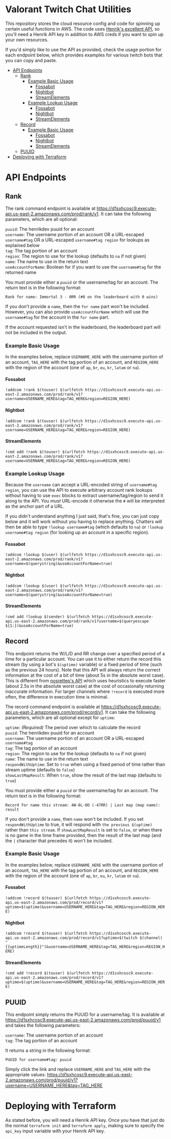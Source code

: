 Valorant Twitch Chat Utilities
==============================

This repository stores the cloud resource config and code for spinning up certain useful functions in AWS. The code uses [Henrik's excellent API](https://docs.henrikdev.xyz/valorant/general), so you'll need a Henrik API key in addition to AWS creds if you want to spin up your own resources.

If you'd simply like to use the API as provided, check the usage portion for each endpoint below, which provides examples for various twitch bots that you can copy and paste.

- [API Endpoints](#api-endpoints)
  * [Rank](#rank)
    + [Example Basic Usage](#example-basic-usage)
      - [Fossabot](#fossabot)
      - [Nightbot](#nightbot)
      - [StreamElements](#streamelements)
    + [Example Lookup Usage](#example-lookup-usage)
      - [Fossabot](#fossabot-1)
      - [Nightbot](#nightbot-1)
      - [StreamElements](#streamelements-1)
  * [Record](#record)
    + [Example Basic Usage](#example-basic-usage-1)
      - [Fossabot](#fossabot-2)
      - [Nightbot](#nightbot-2)
      - [StreamElements](#streamelements-2)
  * [PUUID](#puuid)
- [Deploying with Terraform](#deploying-with-terraform)

# API Endpoints

## Rank

The rank command endpoint is available at https://d1sxhcosc9.execute-api.us-east-2.amazonaws.com/prod/rank/v1. It can take the following parameters, which are all optional:

`puuid`: The henrikdev puuid for an account  
`username`: The username portion of an account OR a URL-escaped `username#tag` OR a URL-escaped `username#tag region` for lookups as explained below  
`tag`: The tag portion of an account  
`region`: The region to use for the lookup (defaults to `na` if not given)  
`name`: The name to use in the return text  
`useAccountForName`: Boolean for if you want to use the `username#tag` for the returned name  

You must provide either a `puuid` or the username/tag for an account. The return text is in the following format:

```
Rank for name: Immortal 3 - 0RR (#0 on the leaderboard with 0 wins)
```

If you don't provide a `name`, then the `for name` part won't be included. However, you can also provide `useAccountForName` which will use the `username#tag` for the account in the `for name` part.

If the account requested isn't in the leaderboard, the leaderboard part will not be included in the output.

### Example Basic Usage

In the examples below, replace `USERNAME_HERE` with the username portion of an account, `TAG_HERE` with the tag portion of an account, and `REGION_HERE` with the region of the account (one of `ap`, `br`, `eu`, `kr`, `latam` or `na`).

#### Fossabot
```!addcom !rank $(touser) $(urlfetch https://d1sxhcosc9.execute-api.us-east-2.amazonaws.com/prod/rank/v1?username=USERNAME_HERE&tag=TAG_HERE&region=REGION_HERE)```

#### Nightbot
```!addcom !rank $(touser) $(urlfetch https://d1sxhcosc9.execute-api.us-east-2.amazonaws.com/prod/rank/v1?username=USERNAME_HERE&tag=TAG_HERE&region=REGION_HERE)```

#### StreamElements
```!cmd add !rank $(touser) $(urlfetch https://d1sxhcosc9.execute-api.us-east-2.amazonaws.com/prod/rank/v1?username=USERNAME_HERE&tag=TAG_HERE&region=REGION_HERE)```

### Example Lookup Usage

Because the `username` can accept a URL-encoded string of `username#tag region`, you can use the API to execute arbitrary account rank lookups without having to use `exec` blocks to extract username/tag/region to send it along to the API. You _must_ URL-encode it otherwise the `#` will be interpreted as the anchor part of a URL.

If you didn't understand anything I just said, that's fine, you can just copy below and it will work without you having to replace anything. Chatters will then be able to type `!lookup username#tag` (which defaults to `na`) or `!lookup username#tag region` (for looking up an account in a specific region).

#### Fossabot
```!addcom !lookup $(user) $(urlfetch https://d1sxhcosc9.execute-api.us-east-2.amazonaws.com/prod/rank/v1?username=$(querystring)&useAccountForName=true)```

#### Nightbot
```!addcom !lookup $(user) $(urlfetch https://d1sxhcosc9.execute-api.us-east-2.amazonaws.com/prod/rank/v1?username=$(querystring)&useAccountForName=true)```

#### StreamElements
```!cmd add !lookup $(sender) $(urlfetch https://d1sxhcosc9.execute-api.us-east-2.amazonaws.com/prod/rank/v1?username=$(queryescape ${1:})&useAccountForName=true)```

## Record

This endpoint returns the W/L/D and RR change over a specified period of a time for a particular account. You can use it to either return the record this stream (by using a bot's `$(uptime)` variable) or a fixed period of time (such as the previous 24 hours). Note that this API will always return the correct information at the cost of a bit of time (about 5s in the absolute worst case). This is different from [nosrettep's API](https://github.com/nosrettep/ValorantRecordCommand/blob/main/LAMBDA_README.md) which uses heuristics to execute faster (about 2.5s in the absolute worst case) at the cost of occasionally returning inaccurate information. For larger channels where `!record` is executed more often, the difference in execution time is minimal.

The record command endpoint is available at https://d1sxhcosc9.execute-api.us-east-2.amazonaws.com/prod/record/v1. It can take the following parameters, which are all optional except for `uptime`:

`uptime`: _(Required)_ The period over which to calculate the record  
`puuid`: The henrikdev puuid for an account  
`username`: The username portion of an account OR a URL-escaped `username#tag`  
`tag`: The tag portion of an account  
`region`: The region to use for the lookup (defaults to `na` if not given)  
`name`: The name to use in the return text  
`respondWithUptime`: Set to `true` when using a fixed period of time rather than stream uptime (defaults to `false`)  
`showLastMapResult`: When `true`, show the result of the last map (defaults to `true`)  

You must provide either a `puuid` or the username/tag for an account. The return text is in the following format:

```
Record for name this stream: 4W-8L-0D (-47RR) | Last map (map name): result
```

If you don't provide a `name`, then `name` won't be included. If you set `respondWithUptime` to true, it will respond with `the previous $(uptime)` rather than `this stream`. If `showLastMapResult` is set to `false`, or when there is no game in the time frame provided, then the result of the last map (and the `|` character that precedes it) won't be included.

### Example Basic Usage

In the examples below, replace `USERNAME_HERE` with the username portion of an account, `TAG_HERE` with the tag portion of an account, and `REGION_HERE` with the region of the account (one of `ap`, `br`, `eu`, `kr`, `latam` or `na`).

#### Fossabot
```!addcom !record $(touser) $(urlfetch https://d1sxhcosc9.execute-api.us-east-2.amazonaws.com/prod/record/v1?uptime=$(uptime)&username=USERNAME_HERE&tag=TAG_HERE&region=REGION_HERE)```

#### Nightbot
```!addcom !record $(touser) $(urlfetch https://d1sxhcosc9.execute-api.us-east-2.amazonaws.com/prod/record/v1?uptime=$(twitch $(channel) "{{uptimeLength}}")&username=USERNAME_HERE&tag=TAG_HERE&region=REGION_HERE)```

#### StreamElements
```!cmd add !record $(touser) $(urlfetch https://d1sxhcosc9.execute-api.us-east-2.amazonaws.com/prod/record/v1?uptime=$(uptime)&username=USERNAME_HERE&tag=TAG_HERE&region=REGION_HERE)```

## PUUID

This endpoint simply returns the PUUID for a username/tag. It is available at https://d1sxhcosc9.execute-api.us-east-2.amazonaws.com/prod/puuid/v1 and takes the following parameters:

`username`: The username portion of an account  
`tag`: The tag portion of an account  

It returns a string in the following format:

```
PUUID for username#tag: puuid
```

Simply click the link and replace `USERNAME_HERE` and `TAG_HERE` with the appropriate values: https://d1sxhcosc9.execute-api.us-east-2.amazonaws.com/prod/puuid/v1?username=USERNAME_HERE&tag=TAG_HERE

# Deploying with Terraform

As stated before, you will need a Henrik API key. Once you have that just do the normal `terraform init` and `terraform apply`, making sure to specify the `api_key` input variable with your Henrik API key.